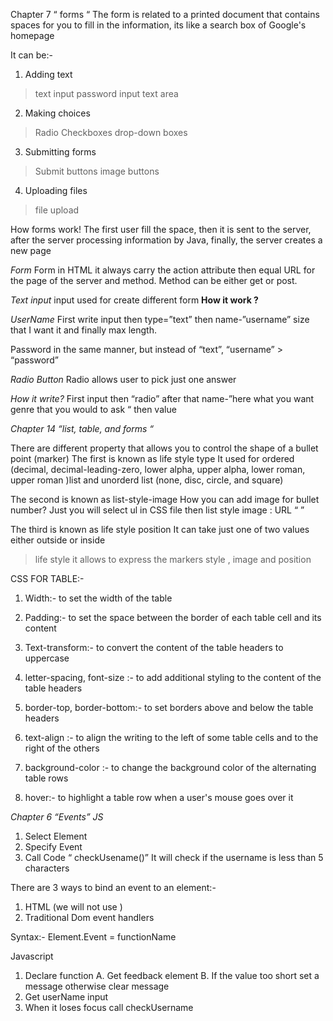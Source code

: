 Chapter 7 “ forms “
The form is related to a printed document that contains spaces for you to fill in the information, its like a search box of Google's homepage 

It can be:- 
1. Adding text 
> text input 
> password input
> text area 

2. Making choices 
> Radio
> Checkboxes
> drop-down boxes

3. Submitting forms
> Submit buttons
> image buttons

4. Uploading files
> file upload

How forms work!
The first user fill the space, then it is sent to the server, after the server processing information by Java, finally, the server creates a new page 

*Form*
Form in HTML it always carry the action attribute then equal URL for the page of the server and method. Method can be either get or post. 

*Text input*
input used for create different form 
**How it work ?**

*UserName*
First write input then type=”text” then name-”username” size that I want it and finally max length.

Password in the same manner, but instead of “text”, “username” > “password” 

*Radio Button* 
Radio allows user to pick just one answer 

*How it write?*
First input then “radio” after that name-”here what you want genre that you would to ask “ then value

*Chapter 14 “list, table, and forms  “*

There are different property that allows you to control the shape of a bullet point (marker) The first is known as life style type 
It used for ordered (decimal, decimal-leading-zero, lower alpha, upper alpha, lower roman, upper roman )list and unorderd list (none, disc, circle, and square) 

The second is known as list-style-image 
How you can add image for bullet number? 
Just you will select ul in CSS file then list style image : URL “  ”

The third is known as life style position 
It can take just one of two values either outside or inside 

> life style it allows to express the markers style , image and position

CSS FOR TABLE:-
1. Width:- to set the width of the table

2. Padding:- to set the space between the border of each table cell and its content

3. Text-transform:- to convert the content of the table headers to uppercase

4. letter-spacing, font-size :- 
to add additional styling to the content of the table headers

5. border-top, border-bottom:-  to set borders above and below the table headers

6. text-align :- to align the writing to the left of some table cells and to the right of the others

7. background-color :- to change the background color of the alternating table rows

8. hover:-  to highlight a table row when a user's mouse goes over it

*Chapter 6 “Events” JS*

1. Select Element
2. Specify Event 
3. Call Code 
“ checkUsename()” 
It will check if the username is less than 5 characters 

There are 3 ways to bind an event to an element:-
1. HTML (we will not use )
2. Traditional Dom event handlers 

Syntax:- 
Element.Event = functionName 

Javascript 
1. Declare function 
 A. Get feedback element 
 B. If the value too short set a message otherwise clear message 
2. Get userName input
3. When it loses focus call checkUsername
